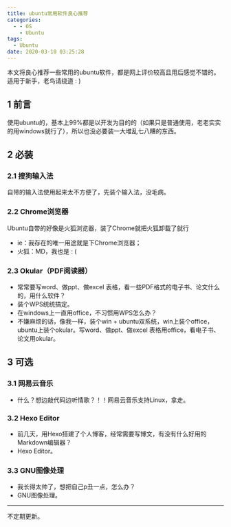 ```yaml
---
title: ubuntu常用软件良心推荐
categories:
  - - OS
    - Ubuntu
tags:
  - Ubuntu
date: 2020-03-10 03:25:28
---
```



 本文将良心推荐一些常用的ubuntu软件，都是网上评价较高且用后感觉不错的。适用于新手，老鸟请绕道  : )

 <!--more-->

 ## 1 前言
 使用ubuntu的，基本上99%都是以开发为目的的（如果只是普通使用，老老实实的用windows就行了），所以也没必要装一大堆乱七八糟的东西。

 ## 2 必装
 ### 2.1 搜狗输入法
 自带的输入法使用起来太不方便了，先装个输入法，没毛病。

 ### 2.2 Chrome浏览器
 Ubuntu自带的好像是火狐浏览器，装了Chrome就把火狐卸载了就行
 - ie：我存在的唯一用途就是下Chrome浏览器；
 - 火狐：MD，我也是 : (

 ### 2.3 Okular（PDF阅读器）
 - 常常要写word、做ppt、做excel 表格，看一些PDF格式的电子书、论文什么的，用什么软件？
 - 装个WPS统统搞定。
 - 在windows上一直用office，不习惯用WPS怎么办？
 - 不嫌麻烦的话，像我一样，装个win + ubuntu双系统，win上装个office，ubuntu上装个okular。写word、做ppt、做excel 表格用office，看电子书、论文用okular。

 ## 3 可选
 ### 3.1 网易云音乐
 - 什么？想边敲代码边听情歌？！！网易云音乐支持Linux，拿走。

 ### 3.2 Hexo Editor
 - 前几天，用Hexo搭建了个人博客，经常需要写博文，有没有什么好用的Markdown编辑器？
 - Hexo Editor。

 ### 3.3  GNU图像处理
 - 我长得太帅了，想把自己p丑一点，怎么办？
 - GNU图像处理。

 ---
 不定期更新。